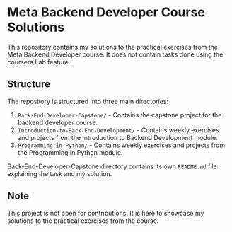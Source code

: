 # Meta Backend Developer Course Solutions

This repository contains my solutions to the practical exercises from the Meta Backend Developer course. It does not contain tasks done using the coursera Lab feature.

## Structure

The repository is structured into three main directories:

1. `Back-End-Developer-Capstone/` - Contains the capstone project for the backend developer course.
2. `Introduction-to-Back-End-Development/` - Contains weekly exercises and projects from the Introduction to Backend Development module.
3. `Programming-in-Python/` - Contains weekly exercises and projects from the Programming in Python module.

Back-End-Developer-Capstone directory contains its own `README.md` file explaining the task and my solution.

## Note

This project is not open for contributions. It is here to showcase my solutions to the practical exercises from the course.
